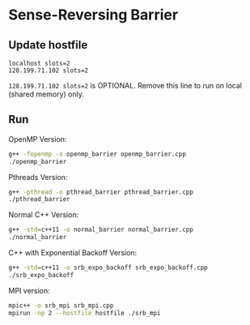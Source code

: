 # Sense-Reversing Barrier

## Update hostfile
```
localhost slots=2
128.199.71.102 slots=2
```

`128.199.71.102 slots=2` is OPTIONAL. Remove this line to run on local (shared memory) only.

## Run

OpenMP Version:
```bash
g++ -fopenmp -o openmp_barrier openmp_barrier.cpp
./openmp_barrier
```

Pthreads Version:
```bash
g++ -pthread -o pthread_barrier pthread_barrier.cpp
./pthread_barrier
```

Normal C++ Version:
```bash
g++ -std=c++11 -o normal_barrier normal_barrier.cpp
./normal_barrier
```

C++ with Exponential Backoff Version:
```bash
g++ -std=c++11 -o srb_expo_backoff srb_expo_backoff.cpp
./srb_expo_backoff
```

MPI version:
```bash
mpic++ -o srb_mpi srb_mpi.cpp
mpirun -np 2 --hostfile hostfile ./srb_mpi
```


